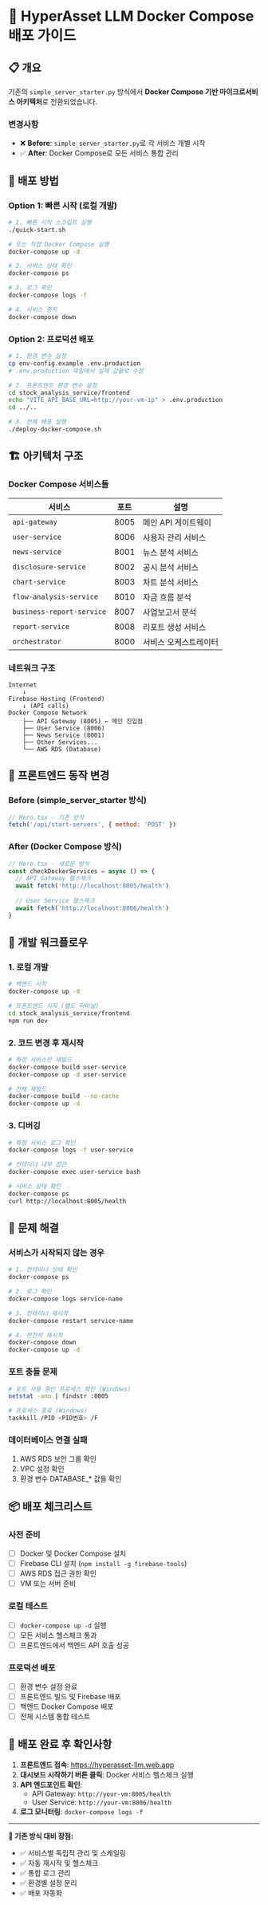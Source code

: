 # 🐳 HyperAsset LLM Docker Compose 배포 가이드

## 📋 **개요**

기존의 `simple_server_starter.py` 방식에서 **Docker Compose 기반 마이크로서비스 아키텍처**로 전환되었습니다.

### **변경사항**
- ❌ **Before**: `simple_server_starter.py`로 각 서비스 개별 시작
- ✅ **After**: Docker Compose로 모든 서비스 통합 관리

## 🚀 **배포 방법**

### **Option 1: 빠른 시작 (로컬 개발)**

```bash
# 1. 빠른 시작 스크립트 실행
./quick-start.sh

# 또는 직접 Docker Compose 실행
docker-compose up -d

# 2. 서비스 상태 확인
docker-compose ps

# 3. 로그 확인
docker-compose logs -f

# 4. 서비스 중지
docker-compose down
```

### **Option 2: 프로덕션 배포**

```bash
# 1. 환경 변수 설정
cp env-config.example .env.production
# .env.production 파일에서 실제 값들로 수정

# 2. 프론트엔드 환경 변수 설정
cd stock_analysis_service/frontend
echo "VITE_API_BASE_URL=http://your-vm-ip" > .env.production
cd ../..

# 3. 전체 배포 실행
./deploy-docker-compose.sh
```

## 🏗️ **아키텍처 구조**

### **Docker Compose 서비스들**

| 서비스 | 포트 | 설명 |
|--------|------|------|
| `api-gateway` | 8005 | 메인 API 게이트웨이 |
| `user-service` | 8006 | 사용자 관리 서비스 |
| `news-service` | 8001 | 뉴스 분석 서비스 |
| `disclosure-service` | 8002 | 공시 분석 서비스 |
| `chart-service` | 8003 | 차트 분석 서비스 |
| `flow-analysis-service` | 8010 | 자금 흐름 분석 |
| `business-report-service` | 8007 | 사업보고서 분석 |
| `report-service` | 8008 | 리포트 생성 서비스 |
| `orchestrator` | 8000 | 서비스 오케스트레이터 |

### **네트워크 구조**

```
Internet
    ↓
Firebase Hosting (Frontend)
    ↓ (API calls)
Docker Compose Network
    ├── API Gateway (8005) ← 메인 진입점
    ├── User Service (8006)
    ├── News Service (8001)
    ├── Other Services...
    └── AWS RDS (Database)
```

## 🎯 **프론트엔드 동작 변경**

### **Before (simple_server_starter 방식)**
```javascript
// Hero.tsx - 기존 방식
fetch('/api/start-servers', { method: 'POST' })
```

### **After (Docker Compose 방식)**
```javascript
// Hero.tsx - 새로운 방식
const checkDockerServices = async () => {
  // API Gateway 헬스체크
  await fetch('http://localhost:8005/health')
  
  // User Service 헬스체크  
  await fetch('http://localhost:8006/health')
}
```

## 🔧 **개발 워크플로우**

### **1. 로컬 개발**
```bash
# 백엔드 시작
docker-compose up -d

# 프론트엔드 시작 (별도 터미널)
cd stock_analysis_service/frontend
npm run dev
```

### **2. 코드 변경 후 재시작**
```bash
# 특정 서비스만 재빌드
docker-compose build user-service
docker-compose up -d user-service

# 전체 재빌드
docker-compose build --no-cache
docker-compose up -d
```

### **3. 디버깅**
```bash
# 특정 서비스 로그 확인
docker-compose logs -f user-service

# 컨테이너 내부 접근
docker-compose exec user-service bash

# 서비스 상태 확인
docker-compose ps
curl http://localhost:8005/health
```

## 🚨 **문제 해결**

### **서비스가 시작되지 않는 경우**
```bash
# 1. 컨테이너 상태 확인
docker-compose ps

# 2. 로그 확인
docker-compose logs service-name

# 3. 컨테이너 재시작
docker-compose restart service-name

# 4. 완전히 재시작
docker-compose down
docker-compose up -d
```

### **포트 충돌 문제**
```bash
# 포트 사용 중인 프로세스 확인 (Windows)
netstat -ano | findstr :8005

# 프로세스 종료 (Windows)
taskkill /PID <PID번호> /F
```

### **데이터베이스 연결 실패**
1. AWS RDS 보안 그룹 확인
2. VPC 설정 확인
3. 환경 변수 DATABASE_* 값들 확인

## 📦 **배포 체크리스트**

### **사전 준비**
- [ ] Docker 및 Docker Compose 설치
- [ ] Firebase CLI 설치 (`npm install -g firebase-tools`)
- [ ] AWS RDS 접근 권한 확인
- [ ] VM 또는 서버 준비

### **로컬 테스트**
- [ ] `docker-compose up -d` 실행
- [ ] 모든 서비스 헬스체크 통과
- [ ] 프론트엔드에서 백엔드 API 호출 성공

### **프로덕션 배포**
- [ ] 환경 변수 설정 완료
- [ ] 프론트엔드 빌드 및 Firebase 배포
- [ ] 백엔드 Docker Compose 배포
- [ ] 전체 시스템 통합 테스트

## 🎉 **배포 완료 후 확인사항**

1. **프론트엔드 접속**: https://hyperasset-llm.web.app
2. **대시보드 시작하기 버튼 클릭**: Docker 서비스 헬스체크 실행
3. **API 엔드포인트 확인**: 
   - API Gateway: `http://your-vm:8005/health`
   - User Service: `http://your-vm:8006/health`
4. **로그 모니터링**: `docker-compose logs -f`

---

**🔄 기존 방식 대비 장점:**
- ✅ 서비스별 독립적 관리 및 스케일링
- ✅ 자동 재시작 및 헬스체크
- ✅ 통합 로그 관리
- ✅ 환경별 설정 분리
- ✅ 배포 자동화